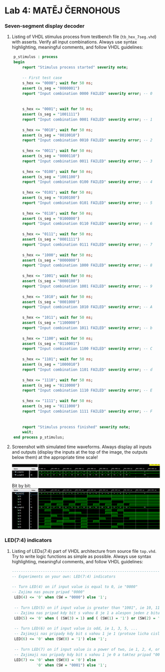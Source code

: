 # Lab 4: MATĚJ ČERNOHOUS

### Seven-segment display decoder

1. Listing of VHDL stimulus process from testbench file (`tb_hex_7seg.vhd`) with asserts. Verify all input combinations. Always use syntax highlighting, meaningful comments, and follow VHDL guidelines:

```vhdl
    p_stimulus : process
    begin
        report "Stimulus process started" severity note;

        -- First test case
        s_hex <= "0000"; wait for 50 ns;
        assert (s_seg = "0000001")
        report "Input combination 0000 FAILED" severity error; -- 0


        s_hex <= "0001"; wait for 50 ns;
        assert (s_seg = "1001111")
        report "Input combination 0001 FAILED" severity error; -- 1
        
        s_hex <= "0010"; wait for 50 ns;
        assert (s_seg = "0010010")
        report "Input combination 0010 FAILED" severity error; -- 2
        
        s_hex <= "0011"; wait for 50 ns;
        assert (s_seg = "0000110")
        report "Input combination 0011 FAILED" severity error; -- 3
        
        s_hex <= "0100"; wait for 50 ns;
        assert (s_seg = "1001100")
        report "Input combination 0100 FAILED" severity error; -- 4
        
        s_hex <= "0101"; wait for 50 ns;
        assert (s_seg = "0100100")
        report "Input combination 0101 FAILED" severity error; -- 5
        
        s_hex <= "0110"; wait for 50 ns;
        assert (s_seg = "0100000")
        report "Input combination 0110 FAILED" severity error; -- 6
        
        s_hex <= "0111"; wait for 50 ns;
        assert (s_seg = "0001111")
        report "Input combination 0111 FAILED" severity error; -- 7
        
        s_hex <= "1000"; wait for 50 ns;
        assert (s_seg = "0000000")
        report "Input combination 1000 FAILED" severity error; -- 8
        
        s_hex <= "1001"; wait for 50 ns;
        assert (s_seg = "0000100")
        report "Input combination 1001 FAILED" severity error; -- 9
        
        s_hex <= "1010"; wait for 50 ns;
        assert (s_seg = "0001000")
        report "Input combination 1010 FAILED" severity error; -- A
        
        s_hex <= "1011"; wait for 50 ns;
        assert (s_seg = "1100000")
        report "Input combination 1011 FAILED" severity error; -- b
        
        s_hex <= "1100"; wait for 50 ns;
        assert (s_seg = "0110001")
        report "Input combination 1100 FAILED" severity error; -- C
        
        s_hex <= "1101"; wait for 50 ns;
        assert (s_seg = "1000010")
        report "Input combination 1101 FAILED" severity error; -- d
        
        s_hex <= "1110"; wait for 50 ns;
        assert (s_seg = "0110000")
        report "Input combination 1110 FAILED" severity error; -- E
        
        s_hex <= "1111"; wait for 50 ns;
        assert (s_seg = "0111000")
        report "Input combination 1111 FAILED" severity error; -- F


        report "Stimulus process finished" severity note;
        wait;
    end process p_stimulus;
```

2. Screenshot with simulated time waveforms. Always display all inputs and outputs (display the inputs at the top of the image, the outputs below them) at the appropriate time scale!

   ![your figure](images/simulace.png)

   Bit by bit:
   ![my figure by bits](images/simulace_1.png)

### LED(7:4) indicators

1. Listing of LEDs(7:4) part of VHDL architecture from source file `top.vhd`. Try to write logic functions as simple as possible. Always use syntax highlighting, meaningful comments, and follow VHDL guidelines:

   ```vhdl
   --------------------------------------------------------------------
   -- Experiments on your own: LED(7:4) indicators

   -- Turn LED(4) on if input value is equal to 0, ie "0000"
   -- Zajima nas pouze pripad "0000"
    LED(4) <= '0' when (SW = "0000") else '1';

    -- Turn LED(5) on if input value is greater than "1001", ie 10, 11, 12, ...
    -- Zajima nas pripad kdy bit s vahou 8 je 1 a alespon jeden z bitu s vahami 4 a 2 je 1
    LED(5) <= '0' when ( (SW(3) = 1) and ( (SW(1) = '1') or (SW(2) = '1') ) ) else '1';

    -- Turn LED(6) on if input value is odd, ie 1, 3, 5, ...
    -- Zajimaji nas pripady kdy bit s vahou 1 je 1 (protoze licha cisla jsou suda cisla + 1 a ostatni bity maji vahu nasobku 2)
    LED(6) <= '0' when (SW(0) = '1') else '1';

    -- Turn LED(7) on if input value is a power of two, ie 1, 2, 4, or 8
    -- Zajimaji nas pripady kdy bit s vahou 1 je 0 a taktez pripad "0001"
    LED(7) <= '0' when (SW(0) = '0') else
              '0' when (SW = "0001") else '1'; 
   ```
